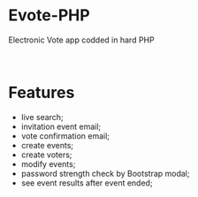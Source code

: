 # Evote-PHP
Electronic Vote app codded in hard PHP

<img src="https://github.com/raOliveiraGitHub/Workshop-maintenance-register-PHP/blob/main/vote.PNG" alt=""/>
<img src="https://github.com/raOliveiraGitHub/Workshop-maintenance-register-PHP/blob/main/vote2.PNG" alt=""/>

# Features
* live search;
* invitation event email;
* vote confirmation email;
* create events;
* create voters;
* modify events;
* password strength check by Bootstrap modal;
* see event results after event ended;
